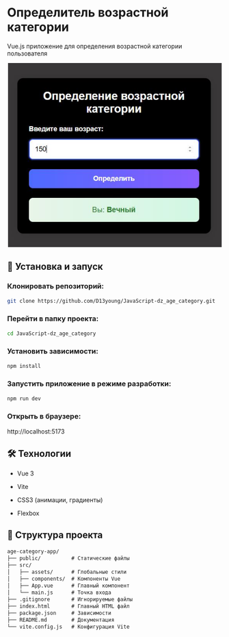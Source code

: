# __Определитель возрастной категории__

Vue.js приложение для определения возрастной категории пользователя

<p align="center">
  <img src="./public/1.jpg" alt="Скриншот" width="500">
</p>

## 🚀 __Установка и запуск__

### Клонировать репозиторий:

```bash
git clone https://github.com/D13young/JavaScript-dz_age_category.git
```

### Перейти в папку проекта:

```bash
cd JavaScript-dz_age_category
```

### Установить зависимости:

```bash
npm install
```

### Запустить приложение в режиме разработки:

```bash
npm run dev
```
### Открыть в браузере:

http://localhost:5173



## 🛠 Технологии

   - Vue 3

   - Vite

   - CSS3 (анимации, градиенты)

   - Flexbox

## 📁 Структура проекта

```
age-category-app/
├── public/          # Статические файлы
├── src/
│   ├── assets/      # Глобальные стили
│   ├── components/  # Компоненты Vue
│   ├── App.vue      # Главный компонент
│   └── main.js      # Точка входа
├── .gitignore       # Игнорируемые файлы
├── index.html       # Главный HTML файл
├── package.json     # Зависимости
├── README.md        # Документация
└── vite.config.js   # Конфигурация Vite
```
